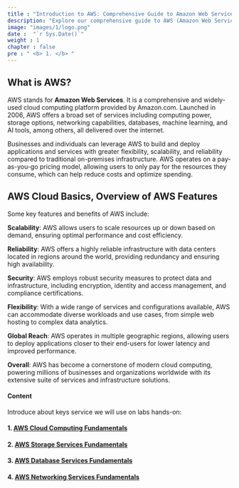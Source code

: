 ```yaml
---
title : "Introduction to AWS: Comprehensive Guide to Amazon Web Services"
description: "Explore our comprehensive guide to AWS (Amazon Web Services). Learn about its features, benefits, and how it can revolutionize your cloud computing experience."
image: "images/1/logo.png"
date :  "`r Sys.Date()`" 
weight : 1
chapter : false
pre : " <b> 1. </b> "
---
```

## What is AWS?
AWS stands for **Amazon Web Services**. It is a comprehensive and widely-used cloud computing platform provided by Amazon.com. Launched in 2006, AWS offers a broad set of services including computing power, storage options, networking capabilities, databases, machine learning, and AI tools, among others, all delivered over the internet.

Businesses and individuals can leverage AWS to build and deploy applications and services with greater flexibility, scalability, and reliability compared to traditional on-premises infrastructure. AWS operates on a pay-as-you-go pricing model, allowing users to only pay for the resources they consume, which can help reduce costs and optimize spending.

## AWS Cloud Basics, Overview of AWS Features
Some key features and benefits of AWS include:

**Scalability**: AWS allows users to scale resources up or down based on demand, ensuring optimal performance and cost efficiency.

**Reliability**: AWS offers a highly reliable infrastructure with data centers located in regions around the world, providing redundancy and ensuring high availability.

**Security**: AWS employs robust security measures to protect data and infrastructure, including encryption, identity and access management, and compliance certifications.

**Flexibility**: With a wide range of services and configurations available, AWS can accommodate diverse workloads and use cases, from simple web hosting to complex data analytics.

**Global Reach**: AWS operates in multiple geographic regions, allowing users to deploy applications closer to their end-users for lower latency and improved performance.

**Overall**: AWS has become a cornerstone of modern cloud computing, powering millions of businesses and organizations worldwide with its extensive suite of services and infrastructure solutions.

#### Content

Introduce about keys service we will use on labs hands-on:

#### 1. [AWS Cloud Computing Fundamentals](/1-introduce-aws/1.1-computeservices/)
#### 2. [AWS Storage Services Fundamentals](1-introduce-aws/1.2-storageservices/)
#### 3. [AWS Database Services Fundamentals](/1-introduce-aws/1.3-databaseservice/)
#### 4. [AWS Networking Services Fundamentals](/1-introduce-aws/1.4-networkingservices/)

